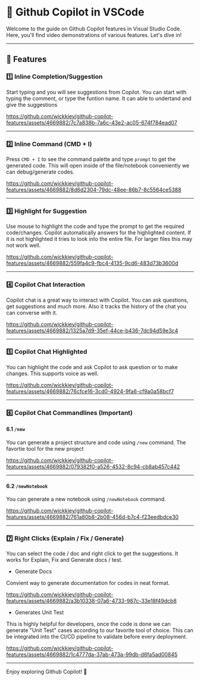 # 🚀 Github Copilot in VSCode

Welcome to the guide on Github Copilot features in Visual Studio Code. Here, you'll find video demonstrations of various features. Let's dive in!

---




## 🎯 Features

### 1️⃣ Inline Completion/Suggestion

Start typing and you will see suggestions from Copilot.
You can start with typing the comment, or type the funtion name. It can able to undertand and give the suggestions

https://github.com/wickkiey/github-copilot-features/assets/4669882/7c7a838b-7a6c-43e2-ac05-674f784ead07

---



### 2️⃣ Inline Command (CMD + I)

Press `CMD + I` to see the command palette and type `prompt` to get the generated code.
This will open inside of the file/notebook conveniently we can debug/generate codes.

https://github.com/wickkiey/github-copilot-features/assets/4669882/8d6d2304-79dc-48ee-86b7-8c5564ce5388

---

### 3️⃣ Highlight for Suggestion

Use mouse to highlight the code and type the prompt to get the required code/changes.
Copilot automatically answers for the highlighted content. If it is not highlighted it tries to look into the entire file. For larger files this may not work well. 


https://github.com/wickkiey/github-copilot-features/assets/4669882/559fa4c9-fbc4-4135-9cd6-483d73b3600d


---

### 4️⃣ Copilot Chat Interaction

Copilot chat is a great way to interact with Copilot. You can ask questions, get suggestions and much more. Also it tracks the history of the chat you can converse with it.


https://github.com/wickkiey/github-copilot-features/assets/4669882/1325a7d9-35ef-44ce-b436-7dc94d59e3c4


---

### 5️⃣ Copilot Chat Highlighted

You can highlight the code and ask Copilot to ask question or to make changes.
This supports voice as well. 

https://github.com/wickkiey/github-copilot-features/assets/4669882/76cfce16-3cd0-4924-9fa6-cf9a0a58bcf7


---

### 6️⃣ Copilot Chat Commandlines (Important)

#### 6.1 `/new`

You can generate a project structure and code using `/new` command.
The favortie tool for the new project


https://github.com/wickkiey/github-copilot-features/assets/4669882/079382f0-a526-4532-8c94-cb8ab457c442


---

#### 6.2 `/newNotebook`

You can generate a new notebook using `/newNotebook` command.


https://github.com/wickkiey/github-copilot-features/assets/4669882/761a80b8-2b08-456d-b7c4-f23eedbdce30

---

### 7️⃣ Right Clicks (Explain / Fix / Generate)

You can select the code / doc and right click to get the suggestions.
It works for Explain, Fix and Generate docs / test.

* Generate Docs
  
Convient way to generate documentation for codes in neat format. 

https://github.com/wickkiey/github-copilot-features/assets/4669882/a3b10338-07a6-4733-987c-33e18f49dcb8



* Generates Unit Test

This is highly helpful for developers, once the code is done we can generate "Unit Test" cases according to our favorite tool of choice. 
This can be integrated into the CI/CD pipeline to validate before every deployment. 


https://github.com/wickkiey/github-copilot-features/assets/4669882/1c4777da-37ab-473a-99db-d6fa5ad00845



---

Enjoy exploring Github Copilot! 🎉
